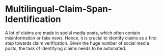 # Multilingual-Claim-Span-Identification
A lot of claims are made in social media posts, which often contain misinformation or fake news. Hence, it is crucial to identify claims as a first step towards claim verification. Given the huge number of social media posts, the task of identifying claims needs to be automated. 
